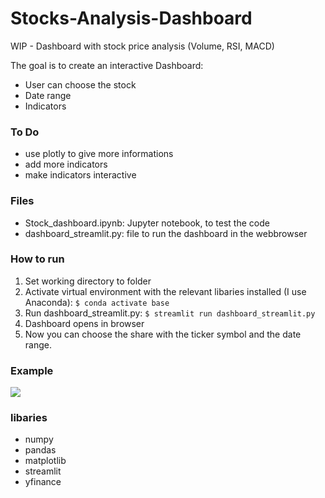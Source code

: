 # Stocks-Analysis-Dashboard
WIP - Dashboard with stock price analysis (Volume, RSI, MACD)

The goal is to create an interactive Dashboard:
- User can choose the stock
- Date range 
- Indicators

### To Do
- use plotly to give more informations
- add more indicators
- make indicators interactive

### Files
- Stock_dashboard.ipynb: Jupyter notebook, to test the code 
- dashboard_streamlit.py: file to run the dashboard in the webbrowser

### How to run
1. Set working directory to folder
2. Activate virtual environment with the relevant libaries installed (I use Anaconda):
`$ conda activate base `
3. Run dashboard_streamlit.py:
`$ streamlit run dashboard_streamlit.py`
4. Dashboard opens in browser
5. Now you can choose the share with the ticker symbol and the date range.

### Example
![](Dashboard_1.0.png)


### libaries
- numpy
- pandas
- matplotlib
- streamlit
- yfinance
